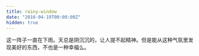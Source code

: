 ```yaml
---
title: rainy-window
date: "2010-04-19T00:00:00Z"
hidden: true
---
```


这一阵子一直在下雨。天总是阴沉沉的，让人提不起精神。但是能从这种气氛里发现美好的东西，不也是一种幸福么。